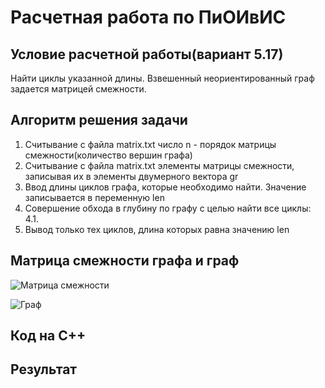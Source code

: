 # Расчетная работа по ПиОИвИС
## Условие расчетной работы(вариант 5.17)
Найти циклы указанной длины. Взвешенный неориентированный граф задается матрицей смежности.
## Алгоритм решения задачи
1. Считывание с файла matrix.txt число n - порядок матрицы смежности(количество вершин графа)
2. Считывание с файла matrix.txt элементы матрицы смежности, записывая их в элементы двумерного вектора gr
3. Ввод длины циклов графа, которые необходимо найти. Значение записывается в переменную len
4. Совершение обхода в глубину по графу с целью найти все циклы:  
   4.1. 
5. Вывод только тех циклов, длина которых равна значению len   
## Матрица смежности графа и граф
![Матрица смежности](photos/matrix.png) 

![Граф](photos/graph.png)
## Код на С++

## Результат
